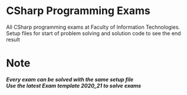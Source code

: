 # CSharp Programming Exams
 All CSharp programming exams at Faculty of Information Technologies. 
Setup files for start of problem solving and solution code to see the end result
# Note
***Every exam can be solved with the same setup file***<br>
***Use the latest Exam template 2020_21 to solve exams***

